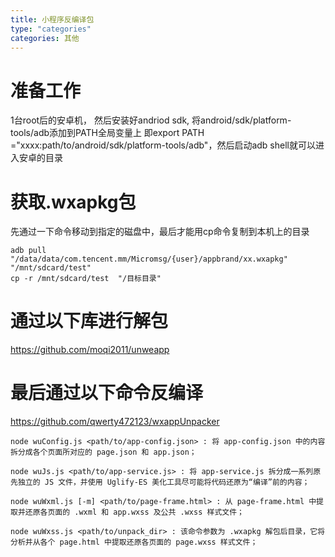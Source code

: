 ```yaml
---
title: 小程序反编译包
type: "categories"
categories: 其他
---
```


# 准备工作

1台root后的安卓机， 然后安装好andriod sdk, 将android/sdk/platform-tools/adb添加到PATH全局变量上
即export PATH ="xxxx:path/to/android/sdk/platform-tools/adb"，然后启动adb shell就可以进入安卓的目录

# 获取.wxapkg包
先通过一下命令移动到指定的磁盘中，最后才能用cp命令复制到本机上的目录

```
adb pull "/data/data/com.tencent.mm/Micromsg/{user}/appbrand/xx.wxapkg"  "/mnt/sdcard/test"
cp -r /mnt/sdcard/test  "/目标目录"
```
# 通过以下库进行解包
https://github.com/moqi2011/unweapp

# 最后通过以下命令反编译

https://github.com/qwerty472123/wxappUnpacker

```
node wuConfig.js <path/to/app-config.json> : 将 app-config.json 中的内容拆分成各个页面所对应的 page.json 和 app.json；

node wuJs.js <path/to/app-service.js> : 将 app-service.js 拆分成一系列原先独立的 JS 文件，并使用 Uglify-ES 美化工具尽可能将代码还原为“编译”前的内容；

node wuWxml.js [-m] <path/to/page-frame.html> : 从 page-frame.html 中提取并还原各页面的 .wxml 和 app.wxss 及公共 .wxss 样式文件；

node wuWxss.js <path/to/unpack_dir> : 该命令参数为 .wxapkg 解包后目录，它将分析并从各个 page.html 中提取还原各页面的 page.wxss 样式文件；

```

